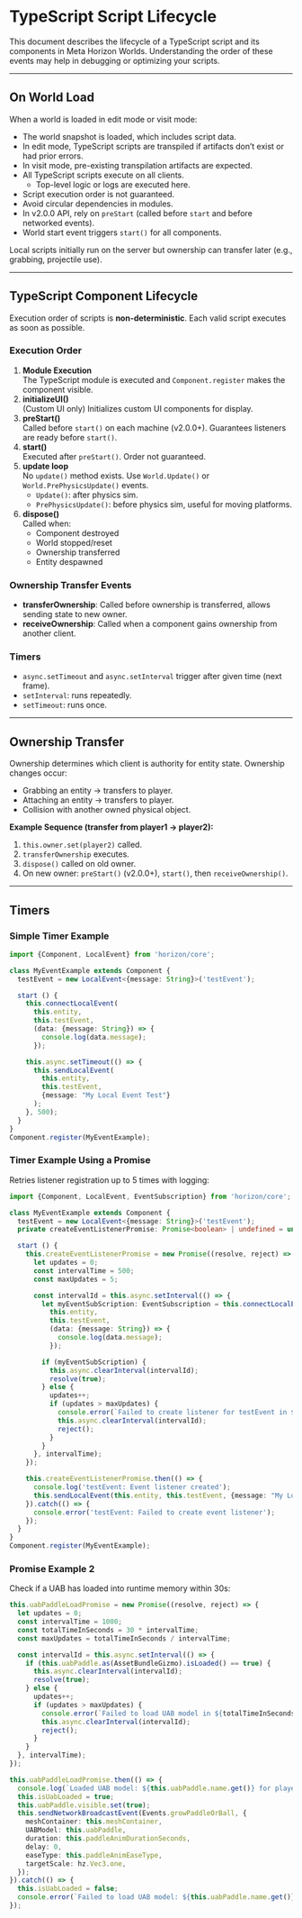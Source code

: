 # TypeScript Script Lifecycle

This document describes the lifecycle of a TypeScript script and its components in Meta Horizon Worlds. Understanding the order of these events may help in debugging or optimizing your scripts.

---

## On World Load
When a world is loaded in edit mode or visit mode:
- The world snapshot is loaded, which includes script data.
- In edit mode, TypeScript scripts are transpiled if artifacts don’t exist or had prior errors.
- In visit mode, pre-existing transpilation artifacts are expected.
- All TypeScript scripts execute on all clients.
  - Top-level logic or logs are executed here.
- Script execution order is not guaranteed.
- Avoid circular dependencies in modules.
- In v2.0.0 API, rely on `preStart` (called before `start` and before networked events).
- World start event triggers `start()` for all components.

Local scripts initially run on the server but ownership can transfer later (e.g., grabbing, projectile use).

---

## TypeScript Component Lifecycle
Execution order of scripts is **non-deterministic**. Each valid script executes as soon as possible.

### Execution Order
1. **Module Execution**  
   The TypeScript module is executed and `Component.register` makes the component visible.
2. **initializeUI()**  
   (Custom UI only) Initializes custom UI components for display.
3. **preStart()**  
   Called before `start()` on each machine (v2.0.0+). Guarantees listeners are ready before `start()`.
4. **start()**  
   Executed after `preStart()`. Order not guaranteed.
5. **update loop**  
   No `update()` method exists. Use `World.Update()` or `World.PrePhysicsUpdate()` events.
   - `Update()`: after physics sim.  
   - `PrePhysicsUpdate()`: before physics sim, useful for moving platforms.  
6. **dispose()**  
   Called when:
   - Component destroyed
   - World stopped/reset
   - Ownership transferred
   - Entity despawned

### Ownership Transfer Events
- **transferOwnership**: Called before ownership is transferred, allows sending state to new owner.  
- **receiveOwnership**: Called when a component gains ownership from another client.  

### Timers
- `async.setTimeout` and `async.setInterval` trigger after given time (next frame).  
- `setInterval`: runs repeatedly.  
- `setTimeout`: runs once.  

---

## Ownership Transfer
Ownership determines which client is authority for entity state. Ownership changes occur:
- Grabbing an entity → transfers to player.  
- Attaching an entity → transfers to player.  
- Collision with another owned physical object.  

**Example Sequence (transfer from player1 → player2):**
1. `this.owner.set(player2)` called.  
2. `transferOwnership` executes.  
3. `dispose()` called on old owner.  
4. On new owner: `preStart()` (v2.0.0+), `start()`, then `receiveOwnership()`.  

---

## Timers

### Simple Timer Example
```ts
import {Component, LocalEvent} from 'horizon/core';

class MyEventExample extends Component {
  testEvent = new LocalEvent<{message: String}>('testEvent');

  start () {
    this.connectLocalEvent(
      this.entity,
      this.testEvent,
      (data: {message: String}) => {
        console.log(data.message);
      });

    this.async.setTimeout(() => {
      this.sendLocalEvent(
        this.entity,
        this.testEvent,
        {message: "My Local Event Test"}
      );
    }, 500);
  }
}
Component.register(MyEventExample);
```

### Timer Example Using a Promise
Retries listener registration up to 5 times with logging:

```ts
import {Component, LocalEvent, EventSubscription} from 'horizon/core';

class MyEventExample extends Component {
  testEvent = new LocalEvent<{message: String}>('testEvent');
  private createEventListenerPromise: Promise<boolean> | undefined = undefined;

  start () {
    this.createEventListenerPromise = new Promise((resolve, reject) => {
      let updates = 0;
      const intervalTime = 500;
      const maxUpdates = 5;

      const intervalId = this.async.setInterval(() => {
        let myEventSubScription: EventSubscription = this.connectLocalEvent(
          this.entity,
          this.testEvent,
          (data: {message: String}) => {
            console.log(data.message);
          });

        if (myEventSubScription) {
          this.async.clearInterval(intervalId);
          resolve(true);
        } else {
          updates++;
          if (updates > maxUpdates) {
            console.error(`Failed to create listener for testEvent in ${updates} tries`);
            this.async.clearInterval(intervalId);
            reject();
          }
        }
      }, intervalTime);
    });

    this.createEventListenerPromise.then(() => {
      console.log('testEvent: Event listener created');
      this.sendLocalEvent(this.entity, this.testEvent, {message: "My Local Event Test"});
    }).catch(() => {
      console.error('testEvent: Failed to create event listener');
    });
  }
}
Component.register(MyEventExample);
```

### Promise Example 2
Check if a UAB has loaded into runtime memory within 30s:

```ts
this.uabPaddleLoadPromise = new Promise((resolve, reject) => {
  let updates = 0;
  const intervalTime = 1000;
  const totalTimeInSeconds = 30 * intervalTime;
  const maxUpdates = totalTimeInSeconds / intervalTime;

  const intervalId = this.async.setInterval(() => {
    if (this.uabPaddle.as(AssetBundleGizmo).isLoaded() == true) {
      this.async.clearInterval(intervalId);
      resolve(true);
    } else {
      updates++;
      if (updates > maxUpdates) {
        console.error(`Failed to load UAB model in ${totalTimeInSeconds}s`);
        this.async.clearInterval(intervalId);
        reject();
      }
    }
  }, intervalTime);
});

this.uabPaddleLoadPromise.then(() => {
  console.log(`Loaded UAB model: ${this.uabPaddle.name.get()} for player: ${this.entity.owner.get().name.get()}`);
  this.isUabLoaded = true;
  this.uabPaddle.visible.set(true);
  this.sendNetworkBroadcastEvent(Events.growPaddleOrBall, {
    meshContainer: this.meshContainer,
    UABModel: this.uabPaddle,
    duration: this.paddleAnimDurationSeconds,
    delay: 0,
    easeType: this.paddleAnimEaseType,
    targetScale: hz.Vec3.one,
  });
}).catch(() => {
  this.isUabLoaded = false;
  console.error(`Failed to load UAB model: ${this.uabPaddle.name.get()} for player: ${this.entity.owner.get().name.get()}`);
});
```

